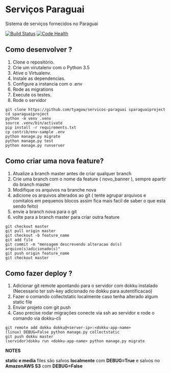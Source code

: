 # Serviços Paraguai

Sistema de serviços fornecidos no Paraguai

[![Build Status](https://travis-ci.org/tyagow/servicos-paraguai.svg?branch=master)](https://travis-ci.org/tyagow/servicos-paraguai) [![Code Health](https://landscape.io/github/tyagow/servicos-paraguai/master/landscape.svg?style=flat)](https://landscape.io/github/tyagow/servicos-paraguai/master)

## Como desenvolver ?

1. Clone o repositório.
2. Crie um virutalenv com o Python 3.5
3. Ative o Virtualenv.
4. Instale as dependencias.
5. Configure a instancia com o .env
6. Rode as migrations
7. Execute os testes.
8. Rode o servidor

```console
git clone https://github.com/tyagow/servicos-paraguai sparaguaiproject
cd sparaguaiproject
python -m venv .venv
source .venv/bin/activate
pip install -r requirements.txt
cp contrib/env-sample .env
python manage.py migrate
python manage.py test
python manage.py runserver
```

## Como criar uma nova feature? 

1) Atualize a branch master antes de criar qualquer branch
2) Crie uma branch com o nome da feature ( novo_banner ), sempre apartir do branch master
3) Modifique os arquivos na branche nova
4) adicione os arquivos alterados ao git ( tente agrupar arquivos e comitalos em pequenos blocos assim fica mais facil de saber o que esta sendo feito) 
5) envie a branch nova para o git
6) volte para a branch master para criar outra feature

```console
git checkout master
git pull origin master
git checkout -b feature_name
git add file
git commit -m "mensagem descrevendo alteracao do(s) arquivo(s)adicionado(s)"
git push origin feature_name
git checkout master
```


## Como fazer deploy ?

1. Adicionar git remote apontando para o servidor com dokku instalado (Necessario ter ssh-key adicionado no dokku para autentificacao)
2. Fazer o comando collectstatic localmente caso tenha alterado algum static file
3. Enviar projeto com git push 
4. Caso precise rodar migrações conecte via ssh ao servidor e rode o comando via dokku-cli

```console
git remote add dokku dokku@<server-ip>:<dokku-app-name>
(linux) DEBUG=False python manage.py collectstatic
git push dokku master
(servidor)dokku run <dokku-app-name> python manage.py migrate
```

**NOTES**

**static e media** files são salvos **localmente** com **DEBUG=True** e salvos no **AmazonAWS S3** com **DEBUG=False**